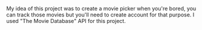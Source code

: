 My idea of this project was to create a movie picker when you're bored, you can track those movies but you'll need to create account for that purpose.
I used "The Movie Database" API for this project. 